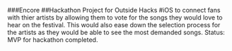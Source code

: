 ###Encore
##Hackathon Project for Outside Hacks
#iOS to connect fans with thier artists by allowing them to vote for the songs they would love to hear on the festival. This would also ease down the selection process for the artists as they would be able to see the most demanded songs.
Status: MVP for hackathon completed. 

